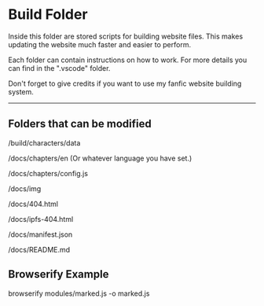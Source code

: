 # Build Folder
Inside this folder are stored scripts for building website files. This makes updating the website much faster and easier to perform.

Each folder can contain instructions on how to work. For more details you can find in the ".vscode" folder.

Don't forget to give credits if you want to use my fanfic website building system.

<hr/>

## Folders that can be modified

/build/characters/data

/docs/chapters/en (Or whatever language you have set.)

/docs/chapters/config.js

/docs/img

/docs/404.html

/docs/ipfs-404.html

/docs/manifest.json

/docs/README.md

## Browserify Example
browserify modules/marked.js -o marked.js